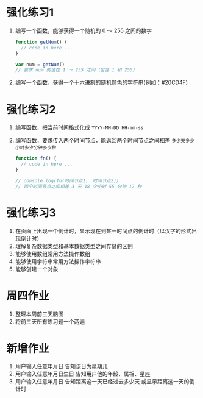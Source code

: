 # 强化练习1

1. 编写一个函数，能够获得一个随机的 0 ～ 255 之间的数字

   ```javascript
   function getNum() {
     // code in here ...
   }
   
   var num = getNum()
   // 要求 num 的值在 1 ～ 255 之间（包含 1 和 255）
   ```

2. 编写一个函数，获得一个十六进制的随机颜色的字符串(例如：#20CD4F)

# 强化练习2

1. 编写函数，把当前时间格式化成 `YYYY-MM-DD HH-mm-ss`

2. 编写函数，要求传入两个时间节点，能返回两个时间节点之间相差 `多少天多少小时多少分钟多少秒`

   ```javascript
   function fn() {
     // code in here ...
   }
   
   // console.log(fn(时间节点1， 时间节点2)) 
   // 两个时间节点之间相差 3 天 18 个小时 55 分钟 12 秒
   ```

   

# 强化练习3
1. 在页面上出现一个倒计时，显示现在到某一时间点的倒计时（以汉字的形式出现倒计时）
2. 理解复杂数据类型和基本数据类型之间存储的区别
3. 能够使用数组常用方法操作数组
4. 能够使用字符串常用方法操作字符串
5. 能够创建一个对象



# 周四作业
1. 整理本周前三天脑图
2. 将前三天所有练习题一个两遍


# 新增作业
1. 用户输入任意年月日 告知该日为星期几
2. 用户输入任意年月日生日 告知用户他的年龄、属相、星座
3. 用户输入任意年月日 告知距离这一天已经过去多少天 或显示距离这一天的倒计时